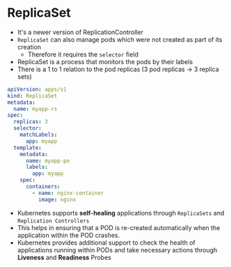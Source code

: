 # ReplicaSet

- It's a newer version of ReplicationController
- `ReplicaSet` can also manage pods which were not created as part of its creation
  - Therefore it requires the `selector` field
- ReplicaSet is a process that monitors the pods by their labels
- There is a 1 to 1 relation to the pod replicas (3 pod replicas -> 3 replica sets)

```yaml
apiVersion: apps/v1
kind: ReplicaSet
metadata:
  name: myapp-rs
spec:
  replicas: 3
  selector:
    matchLabels:
      app: myapp
  template:
    metadata:
      name: myapp-po
      labels:
        app: myapp
    spec:
      containers:
        - name: nginx-container
          image: nginx
```

- Kubernetes supports **self-healing** applications through `ReplicaSets` and `Replication Controllers`
- This helps in ensuring that a POD is re-created automatically when the application within the POD crashes.
- Kubernetes provides additional support to check the health of applications running within PODs and take necessary actions through **Liveness** and **Readiness** Probes
